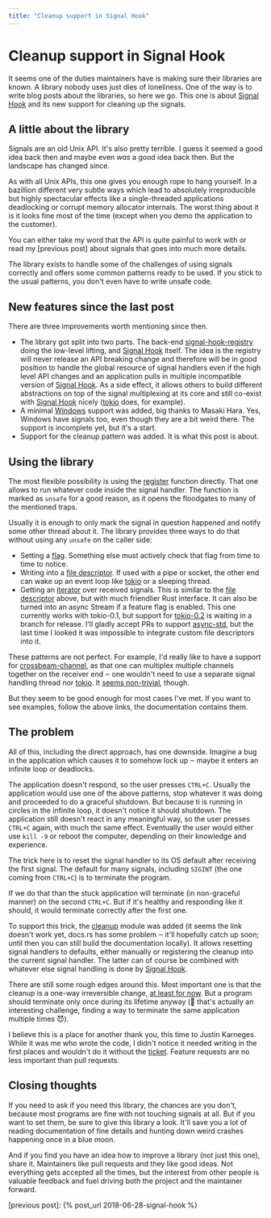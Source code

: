 ```yaml
---
title: "Cleanup support in Signal Hook"
---
```

# Cleanup support in Signal Hook

It seems one of the duties maintainers have is making sure their libraries are
known. A library nobody uses just dies of loneliness. One of the way is to write
blog posts about the libraries, so here we go. This one is about [Signal Hook]
and its new support for cleaning up the signals.

## A little about the library

Signals are an old Unix API. It's also pretty terrible. I guess it seemed a good
idea back then and maybe even *was* a good idea back then. But the landscape
has changed since.

As with all Unix APIs, this one gives you enough rope to hang yourself. In a
bazillion different very subtle ways which lead to absolutely irreproducible but
highly spectacular effects like a single-threaded applications deadlocking or
corrupt memory allocator internals. The worst thing about it is it looks fine
most of the time (except when you demo the application to the customer).

You can either take my word that the API is quite painful to work with or read
my [previous post] about signals that goes into much more details.

The library exists to handle some of the challenges of using signals correctly
and offers some common patterns ready to be used. If you stick to the usual
patterns, you don't even have to write unsafe code.

## New features since the last post

There are three improvements worth mentioning since then.

* The library got split into two parts. The back-end [signal-hook-registry]
  doing the low-level lifting, and [Signal Hook] itself. The idea is the
  registry will never release an API breaking change and therefore will be in
  good position to handle the global resource of signal handlers even if the
  high level API changes and an application pulls in multiple incompatible
  version of [Signal Hook]. As a side effect, it allows others to build
  different abstractions on top of the signal multiplexing at its core and still
  co-exist with [Signal Hook] nicely ([tokio] does, for example).
* A minimal [Windows] support was added, big thanks to Masaki Hara. Yes, Windows
  have signals too, even though they are a bit weird there. The support is
  incomplete yet, but it's a start.
* Support for the cleanup pattern was added. It is what this post is about.

## Using the library

The most flexible possibility is using the [register] function directly. That
one allows to run whatever code inside the signal handler. The function is
marked as `unsafe` for a good reason, as it opens the floodgates to many of the
mentioned traps.

Usually it is enough to only mark the signal in question happened and notify
some other thread about it. The library provides three ways to do that without
using any `unsafe` on the caller side:

* Setting a [flag]. Something else must actively check that flag from time to
  time to notice.
* Writing into a [file descriptor]. If used with a pipe or socket, the other
  end can wake up an event loop like [tokio] or a sleeping thread.
* Getting an [iterator] over received signals. This is similar to the [file
  descriptor] above, but with much friendlier Rust interface. It can also be
  turned into an async Stream if a feature flag is enabled. This one currently
  works with tokio-0.1, but support for [tokio-0.2] is waiting in a branch for
  release. I'll gladly accept PRs to support [async-std], but the last time I
  looked it was impossible to integrate custom file descriptors into it.

These patterns are not perfect. For example, I'd really like to have a support
for [crossbeam-channel], as that one can multiplex multiple channels together on
the receiver end ‒ one wouldn't need to use a separate signal handling thread
nor [tokio]. It [seems non-trivial][crossbeam-channel-support], though.

But they seem to be good enough for most cases I've met. If you want to see
examples, follow the above links, the documentation contains them.

## The problem

All of this, including the direct approach, has one downside. Imagine a bug in
the application which causes it to somehow lock up ‒ maybe it enters an infinite
loop or deadlocks.

The application doesn't respond, so the user presses `CTRL+C`. Usually the
application would use one of the above patterns, stop whatever it was doing and
proceeded to do a graceful shutdown. But because ti is running in circles in the
infinite loop, it doesn't notice it should shutdown. The application still
doesn't react in any meaningful way, so the user presses `CTRL+C` again, with
much the same effect. Eventually the user would either use `kill -9` or reboot
the computer, depending on their knowledge and experience.

The trick here is to reset the signal handler to its OS default after receiving
the first signal. The default for many signals, including `SIGINT` (the one
coming from `CTRL+C`) is to terminate the program.

If we do that than the stuck application will terminate (in non-graceful manner)
on the second `CTRL+C`. But if it's healthy and responding like it should, it
would terminate correctly after the first one.

To support this trick, the [cleanup] module was added (it seems the link doesn't
work yet, docs.rs has some problem ‒ it'll hopefully catch up soon; until then
you can still build the documentation locally). It allows resetting signal
handlers to defaults, either manually or registering the cleanup into the
current signal handler. The latter can of course be combined with whatever else
signal handling is done by [Signal Hook].

There are still some rough edges around this. Most important one is that the
cleanup is a one-way irreversible change,
[at least for now][ticket-irreversible]. But a program should terminate only
once during its lifetime anyway (🤔 that's actually an interesting challenge,
finding a way to terminate the same application multiple times 😈).

I believe this is a place for another thank you, this time to Justin Karneges.
While it was me who wrote the code, I didn't notice it needed writing in the
first places and wouldn't do it without the [ticket][ticket-restore]. Feature
requests are no less important than pull requests.

## Closing thoughts

If you need to ask if you need this library, the chances are you don't, because
most programs are fine with not touching signals at all. But if you want to set
them, be sure to give this library a look. It'll save you a lot of reading
documentation of fine details and hunting down weird crashes happening once in a
blue moon.

And if you find you have an idea how to improve a library (not just this one),
share it. Maintainers like pull requests and they like good ideas. Not
everything gets accepted all the times, but the interest from other people is
valuable feedback and fuel driving both the project and the maintainer forward.

[Signal Hook]: https://crates.io/crates/signal-hook
[signal-hook-registry]: https://crates.io/crates/signal-hook-registry
[Windows]: https://github.com/vorner/signal-hook/pull/19
[register]: https://docs.rs/signal-hook/0.1.*/signal_hook/fn.register.html
[flag]: https://docs.rs/signal-hook/0.1.*/signal_hook/flag/index.html
[file descriptor]: https://docs.rs/signal-hook/0.1.*/signal_hook/pipe/index.html
[iterator]: https://docs.rs/signal-hook/0.1.*/signal_hook/iterator/struct.Signals.html
[tokio]: https://tokio.rs/
[tokio-0.2]: https://crates.io/crates/tokio/0.2.0-alpha.6
[crossbeam-channel]: https://crates.io/crates/crossbeam-channel
[crossbeam-channel-support]: https://github.com/crossbeam-rs/crossbeam/issues/240
[ticket-irreversible]: https://github.com/vorner/signal-hook/issues/30
[cleanup]: https://docs.rs/signal-hook/0.1.*/signal_hook/cleanup/index.html
[ticket-restore]: https://github.com/vorner/signal-hook/issues/23
[async-std]: https://crates.io/crates/async-std
[previous post]: {% post_url 2018-06-28-signal-hook %}
